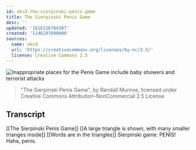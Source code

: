 ```yaml
---
id: xkcd.the-sierpinski-penis-game
title: The Sierpinski Penis Game
desc: ''
updated: '1616126764387'
created: '1146207600000'
sources:
  name: xkcd
  url: 'https://creativecommons.org/licenses/by-nc/2.5/'
  license: Creative Commons 2.5
---
```

![Inappropriate places for the Penis Game include baby showers and terrorist attacks](https://imgs.xkcd.com/comics/the_sierpinski_penis_game.jpg)
> "The Sierpinski Penis Game", by Randall Munroe, licensed under Creative Commons Attribution-NonCommercial 2.5 License

## Transcript
[[The Sierpinski Penis Game]]
[[A large triangle is shown, with many smaller trianges inside]]
[[Words are in the triangles]]
Sierpinski game: PENIS! Haha, penis.
